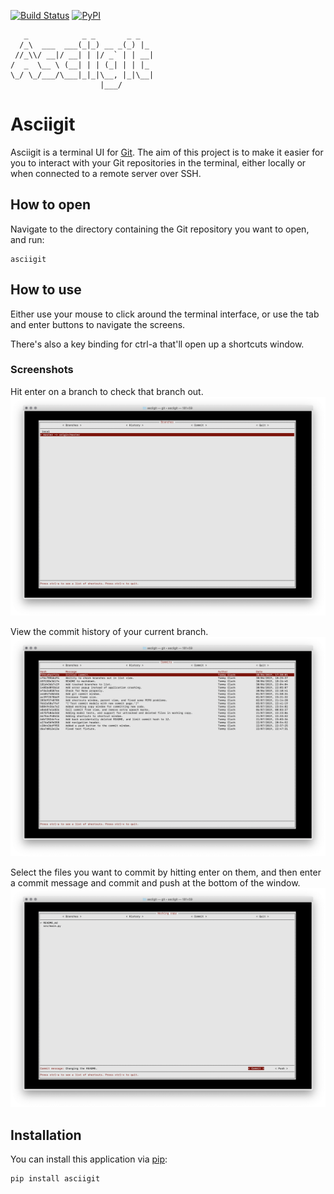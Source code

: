 [![Build Status](https://travis-ci.com/tommyclark/asciigit.svg?token=YfxAsFSSF6uMWM3sNFjo&branch=master)](https://travis-ci.com/tommyclark/asciigit) [![PyPI](https://img.shields.io/pypi/v/asciigit)](https://pypi.org/project/asciigit)

       _            _ _       _ _   
      /_\  ___  ___(_|_) __ _(_) |_ 
     //_\\/ __|/ __| | |/ _` | | __|
    /  _  \__ \ (__| | | (_| | | |_ 
    \_/ \_/___/\___|_|_|\__, |_|\__|
                        |___/       
          
# Asciigit

Asciigit is a terminal UI for [Git](https://git-scm.com). The aim of this project is to make it easier
for you to interact with your Git repositories in the terminal, either
locally or when connected to a remote server over SSH.

## How to open
Navigate to the directory containing the Git repository you want to open, and
run:

```shell
asciigit
```

## How to use
Either use your mouse to click around the terminal interface, or use the tab 
and enter buttons to navigate the screens.

There's also a key binding for ctrl-a that'll open up a shortcuts window.

### Screenshots
Hit enter on a branch to check that branch out.
![terminal git client branch screenshot](assets/branches.png "Asciigit branch window")

View the commit history of your current branch.
![terminal git client commit screenshot](assets/commits.png "Asciigit commits window")

Select the files you want to commit by hitting enter on them,
and then enter a commit message and commit and push at the bottom
of the window.
![terminal git client working copy screenshot](assets/working-copy.png "Asciigit working copy window")

## Installation
You can install this application via [pip](https://pypi.org/project/asciigit):
```
pip install asciigit
```
